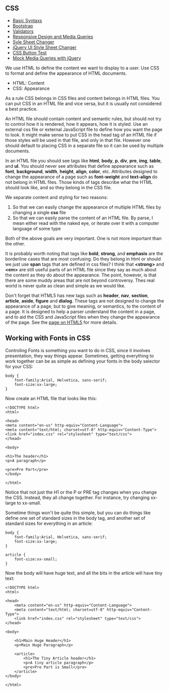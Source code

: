 CSS
---

-   [Basic Syntaxs](BasicSyntax.html)
-   [Bootstrap](Bootstrap.html)
-   [Validators](Validators.html)
-   [Responsive Design and Media Queries](MediaQueries.html)
-   [Syle Sheet Changer](StyleSheetChanger.html)
-   [jQuery UI Style Sheet Changer](/javascript-guide/JQueryUiDemo.html)
-   [CSS Button Test](TestCss.html)
-   [Mock Media Queries with jQuery](/javascript-guide/MediaQueryMock.html)

We use HTML to define the content we want to display to a user. Use CSS to format and define the appearance of HTML documents.

* HTML: Content
* CSS: Appearance

As a rule CSS belongs in CSS files and content belongs in HTML
files. You can put CSS in an HTML file and vice versa, but it is
usually not considered a best practice.

An HTML file should contain content and semantic rules, but should not
try to control how it is rendered, how it appears, how it is styled. Use
an external css file or external JavaScript file to define how you want
the page to look. It might make sense to put CSS in the head tag of an
HTML file if those styles will be used in that file, and only in that
file. However one should default to placing CSS in a separate file so it
can be used by multiple documents.

In an HTML file you should see tags like **html**, **body**, **p**,
**div**, **pre**, **img**, **table**, and **ul**. You should never see
attributes that define appearance such as **font**, **background**,
**width**, **height**, **align**, **color**, etc. Attributes designed to
change the appearance of a page such as **font-weight** and
**text-align** do not belong in HTML files. Those kinds of tags describe
what the HTML should look like, and so they belong in the CSS file.

We separate content and styling for two reasons:

1.  So that we can easily change the appearance of multiple HTML files
    by changing a single **css** file
2.  So that we can easily parse the content of an HTML file. By parse, I
    mean either read with the naked eye, or iterate over it with a
    computer language of some type

Both of the above goals are very important. One is not more important
than the other.

It is probably worth noting that tags like **bold**, **strong**, and
**emphasis** are the borderline cases that are most confusing. Do they
belong in html or should we just use **span** tags that are defined in
css files? I think that **\<strong\>** and **\<em\>** are still useful
parts of an HTML file since they say as much about the content as they
do about the appearance. The point, however, is that there are some
muddy areas that are not beyond controversy. Thes real world is never
quite as clean and simple as we would like.

Don't forget that HTML5 has new tags such as **header**, **nav**,
**section**, **article**, **aside**, **figure** and **dialog**. These
tags are not designed to change the appearance of a page, but to give
meaning, or semantics, to the content of a page. It is designed to help
a parser understand the content in a page, and to aid the CSS and
JavaScript files when they change the appearance of the page. See the
[page on HTML5](/html-guide/HtmlFive.html) for more details.

Working with Fonts in CSS
-------------------------

Controling Fonts is something you want to do in CSS, since it involves
presentation, they way things appear. Sometimes, getting everything to
work together can be as simple as defining your fonts in the body
selector for your CSS:

```
body {
    font-family:Arial, Helvetica, sans-serif;
    font-size:xx-large;
}
```

Now create an HTML file that looks like this:

``` {.code}
<!DOCTYPE html>
<html>

<head>
<meta content="en-us" http-equiv="Content-Language">
<meta content="text/html; charset=utf-8" http-equiv="Content-Type">
<link href="index.css" rel="stylesheet" type="text/css">
</head>

<body>

<h1>The header</h1>
<p>A paragraph</p>

<pre>Pre Part</pre>
</body>

</html>
```

Notice that not just the H1 or the P or PRE tag changes when you change
the CSS. Instead, they all change together. For instance, try changing
xx-large to xx-small.

Sometime things won't be quite this simple, but you can do things like
define one set of standard sizes in the body tag, and another set of
standard sizes for everything in an article:

``` {.code}
body {
    font-family:Arial, Helvetica, sans-serif;
    font-size:xx-large;
}

article {
    font-size:xx-small;
}
```

Now the body will have huge text, and all the bits in the article will
have tiny text:

``` {.code}
<!DOCTYPE html>
<html>

<head>
    <meta content="en-us" http-equiv="Content-Language">
    <meta content="text/html; charset=utf-8" http-equiv="Content-Type">
    <link href="index.css" rel="stylesheet" type="text/css">
</head>

<body>

    <h1>Main Huge Header</h1>
    <p>Main Huge Paragraph</p>

    <article>
        <h1>The Tiny Article header</h1>
        <p>A tiny article paragraph</p>
        <pre>Pre Part is Small</pre>
    </article>
</body>

</html>
```
